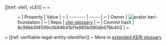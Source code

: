 [[tref: vlei1, vLEI]]
~ <!-- This is a copy of the saved remote text. Remove it if you like. It is automatically (re)generated -->
~ <dd>
~ | Property | Value |
~ | -------- | ----- |
~ | Owner | ![avatar](https://avatars.githubusercontent.com/u/176055535?v=4) keri-foundation |
~ | Repo | [vlei-glossary](https://github.com/keri-foundation/vlei-glossary) |
~ | Commit hash | 8c99bb5f4599c0b94641b11e985b090db676b402 |
~ </dd>

~ [[ref: verifiable-legal-entity-identifier]]
~ More in <a href="https://weboftrust.github.io/WOT-terms/docs/glossary/vLEI">extended KERI glossary</a>
